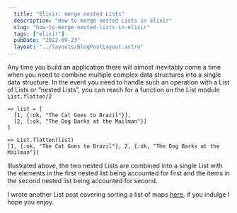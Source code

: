 ```yaml
---
  title: "Elixir: merge nested Lists"
  description: "How to merge nested Lists in elixir"
  slug: "how-to-merge-nested-lists-in-elixir"
  tags: ["elixir"]
  pubDate: "2022-09-23"
  layout: "../layouts/BlogPostLayout.astro"
---
```


Any time you build an application there will almost inevitably come a time when you need to combine multiple complex data structures into a single data structure. In the event you need to handle such an operation with a List of Lists or “nested Lists”, you can reach for a function on the List module `List.flatten/2`
 
```
=> list = [
  [1, {:ok, "The Cat Goes to Brazil"}],
  [2, {:ok, "The Dog Barks at the Mailman"}]
]
 
=> List.flatten(list)
[1, {:ok, "The Cat Goes to Brazil"}, 2, {:ok, "The Dog Barks at the Mailman"}]
```
 
Illustrated above, the two nested Lists are combined into a single List with the elements in the first nested list being accounted for first and the items in the second nested list being accounted for second.

I wrote another List post covering sorting a list of maps [here](https://tinytechtuts.com/2022-sort-list-of-maps-by-key/), if you indulge I hope you enjoy.

